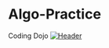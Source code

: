 # Algo-Practice
Coding Dojo
[![Header](https://raw.githubusercontent.com/MartinHeinz/<OWNER>/<OWNER>/readme_header.png "Header")](https://some-url.dev/)
